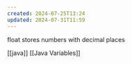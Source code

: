 ```yaml
---
created: 2024-07-25T13:24
updated: 2024-07-31T11:59
---
```

float stores numbers with decimal places

[[java]] [[Java Variables]]